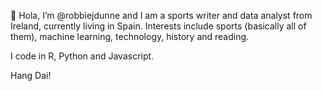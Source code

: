 👋 Hola, I’m @robbiejdunne and I am a sports writer and data analyst from Ireland, currently living in Spain. Interests include sports (basically all of them), machine learning, technology, history and reading. 

I code in R, Python and Javascript. 

Hang Dai!

<!---
robbiejdunne/robbiejdunne is a ✨ special ✨ repository because its `README.md` (this file) appears on your GitHub profile.
You can click the Preview link to take a look at your changes.
--->
